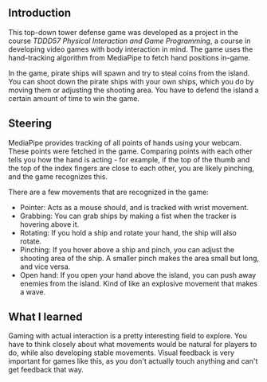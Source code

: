 ## Introduction
This top-down tower defense game was developed as a project in the course *TDDD57 Physical Interaction and Game Programming*, a course in developing video games with body interaction in mind. The game uses the hand-tracking algorithm from MediaPipe to fetch hand positions in-game.

In the game, pirate ships will spawn and try to steal coins from the island. You can shoot down the pirate ships with your own ships, which you do by moving them or adjusting the shooting area. You have to defend the island a certain amount of time to win the game.

## Steering
MediaPipe provides tracking of all points of hands using your webcam. These points were fetched in the game. Comparing points with each other tells you how the hand is acting - for example, if the top of the thumb and the top of the index fingers are close to each other, you are likely pinching, and the game recognizes this.

There are a few movements that are recognized in the game:
* Pointer: Acts as a mouse should, and is tracked with wrist movement.
* Grabbing: You can grab ships by making a fist when the tracker is hovering above it.
* Rotating: If you hold a ship and rotate your hand, the ship will also rotate.
* Pinching: If you hover above a ship and pinch, you can adjust the shooting area of the ship. A smaller pinch makes the area small but long, and vice versa.
* Open hand: If you open your hand above the island, you can push away enemies from the island. Kind of like an explosive movement that makes a wave.

## What I learned
Gaming with actual interaction is a pretty interesting field to explore. You have to think closely about what movements would be natural for players to do, while also developing stable movements. Visual feedback is very important for games like this, as you don't actually touch anything and can't get feedback that way.